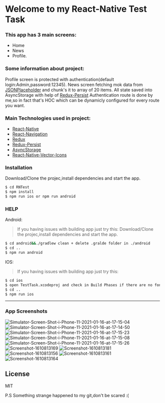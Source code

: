 # Welcome to my React-Native Test Task

### This app has 3 main screens:
* Home
* News
* Profile.

### Some information about project:
Profile screen is protected with authentication(default login:Admin,password:12345).
News screen fetching mok data from [JSONPlaceholder](https://jsonplaceholder.typicode.com) and chunk's it to array of 20 items.
All state saved into AsyncStorage with help of [Redux-Persist](https://github.com/rt2zz/redux-persist#readme)
Authentication route is done by me,so in fact that's HOC which can be dynamicly configured for every route you want.

### Main Technologies used in project:
* [React-Native](https://github.com/facebook/react-native)
* [React-Navigation](https://github.com/react-navigation/react-navigation)
* [Redux](https://github.com/reduxjs/redux)
* [Redux-Persist](https://github.com/rt2zz/redux-persist)
* [AsyncStorage](https://github.com/react-native-async-storage/async-storage)
* [React-Native-Vector-Icons](https://github.com/oblador/react-native-vector-icons)

### Installation
Download/Clone the projec,install dependencies and start the app.
```sh
$ cd RNTest
$ npm install
$ npm run ios or npm run android
```

### HELP
 Android:
 > If you having issues with building app just try this:
 Download/Clone the projec,install dependencies and start the app.
```sh
$ cd android&&./gradlew clean + delete .gralde folder in ./android
$ cd ..
$ npm run android 
```
 IOS:
 > If you having issues with building app just try this:
  ```sh
$ cd ios
$ open TestTask.xcodeproj and check in Build Phases if there are no fonts files in Copy Bundle Resources dropdown
$ cd ..
$ npm run ios
```
----
### App Screenshots 
<img src="https://i.ibb.co/82Sn3c5/Simulator-Screen-Shot-i-Phone-11-2021-01-16-at-17-15-04.png" alt="Simulator-Screen-Shot-i-Phone-11-2021-01-16-at-17-15-04" border="0">
<img src="https://i.ibb.co/QfN6nXW/Simulator-Screen-Shot-i-Phone-11-2021-01-16-at-17-14-50.png" alt="Simulator-Screen-Shot-i-Phone-11-2021-01-16-at-17-14-50" border="0">
<img src="https://i.ibb.co/1Zw8sPV/Simulator-Screen-Shot-i-Phone-11-2021-01-16-at-17-15-23.png" alt="Simulator-Screen-Shot-i-Phone-11-2021-01-16-at-17-15-23" border="0">
<img src="https://i.ibb.co/p3V0Sdx/Simulator-Screen-Shot-i-Phone-11-2021-01-16-at-17-15-08.png" alt="Simulator-Screen-Shot-i-Phone-11-2021-01-16-at-17-15-08" border="0">
<img src="https://i.ibb.co/CwZhS53/Simulator-Screen-Shot-i-Phone-11-2021-01-16-at-17-15-26.png" alt="Simulator-Screen-Shot-i-Phone-11-2021-01-16-at-17-15-26" border="0">
<img src="https://i.ibb.co/PCZsx1d/Screenshot-1610813169.png" alt="Screenshot-1610813169" border="0">
<img src="https://i.ibb.co/k5W1H3G/Screenshot-1610813181.png" alt="Screenshot-1610813181" border="0">
<img src="https://i.ibb.co/PG7nZVV/Screenshot-1610813156.png" alt="Screenshot-1610813156" border="0">
<img src="https://i.ibb.co/FByqqpw/Screenshot-1610813161.png" alt="Screenshot-1610813161" border="0">
<img src="https://i.ibb.co/XyBsRc1/Screenshot-1610813164.png" alt="Screenshot-1610813164" border="0">

License
----

MIT

P.S Something strange happened to my git,don't be scared :(
